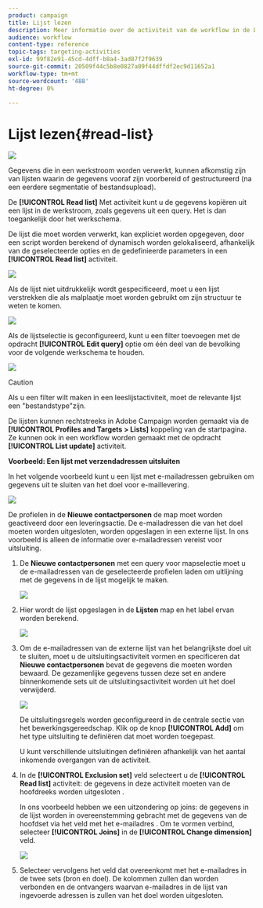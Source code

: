 ```yaml
---
product: campaign
title: Lijst lezen
description: Meer informatie over de activiteit van de workflow in de Leeslijst
audience: workflow
content-type: reference
topic-tags: targeting-activities
exl-id: 99f82e91-45cd-4dff-b8a4-3ad87f2f9639
source-git-commit: 20509f44c5b8e0827a09f44dffdf2ec9d11652a1
workflow-type: tm+mt
source-wordcount: '488'
ht-degree: 0%

---
```


# Lijst lezen{#read-list}

![](../../assets/common.svg)

Gegevens die in een werkstroom worden verwerkt, kunnen afkomstig zijn van lijsten waarin de gegevens vooraf zijn voorbereid of gestructureerd (na een eerdere segmentatie of bestandsupload).

De **[!UICONTROL Read list]** Met activiteit kunt u de gegevens kopiëren uit een lijst in de werkstroom, zoals gegevens uit een query. Het is dan toegankelijk door het werkschema.

De lijst die moet worden verwerkt, kan expliciet worden opgegeven, door een script worden berekend of dynamisch worden gelokaliseerd, afhankelijk van de geselecteerde opties en de gedefinieerde parameters in een **[!UICONTROL Read list]** activiteit.

![](assets/list_edit_select_option_01.png)

Als de lijst niet uitdrukkelijk wordt gespecificeerd, moet u een lijst verstrekken die als malplaatje moet worden gebruikt om zijn structuur te weten te komen.

![](assets/s_advuser_list_template_select.png)

Als de lijstselectie is geconfigureerd, kunt u een filter toevoegen met de opdracht **[!UICONTROL Edit query]** optie om één deel van de bevolking voor de volgende werkschema te houden.

![](assets/wf_readlist_1.png)

>[!CAUTION]
>
>Als u een filter wilt maken in een leeslijstactiviteit, moet de relevante lijst een &quot;bestandstype&quot;zijn.

De lijsten kunnen rechtstreeks in Adobe Campaign worden gemaakt via de **[!UICONTROL Profiles and Targets > Lists]** koppeling van de startpagina. Ze kunnen ook in een workflow worden gemaakt met de opdracht **[!UICONTROL List update]** activiteit.

**Voorbeeld: Een lijst met verzendadressen uitsluiten**

In het volgende voorbeeld kunt u een lijst met e-mailadressen gebruiken om gegevens uit te sluiten van het doel voor e-maillevering.

![](assets/s_advuser_list_read_sample_1.png)

De profielen in de **Nieuwe contactpersonen** de map moet worden geactiveerd door een leveringsactie. De e-mailadressen die van het doel moeten worden uitgesloten, worden opgeslagen in een externe lijst. In ons voorbeeld is alleen de informatie over e-mailadressen vereist voor uitsluiting.

1. De **Nieuwe contactpersonen** met een query voor mapselectie moet u de e-mailadressen van de geselecteerde profielen laden om uitlijning met de gegevens in de lijst mogelijk te maken.

   ![](assets/s_advuser_list_read_sample_0.png)

1. Hier wordt de lijst opgeslagen in de **Lijsten** map en het label ervan worden berekend.

   ![](assets/s_advuser_list_read_sample_2.png)

1. Om de e-mailadressen van de externe lijst van het belangrijkste doel uit te sluiten, moet u de uitsluitingsactiviteit vormen en specificeren dat **Nieuwe contactpersonen** bevat de gegevens die moeten worden bewaard. De gezamenlijke gegevens tussen deze set en andere binnenkomende sets uit de uitsluitingsactiviteit worden uit het doel verwijderd.

   ![](assets/s_advuser_list_read_sample_3.png)

   De uitsluitingsregels worden geconfigureerd in de centrale sectie van het bewerkingsgereedschap. Klik op de knop **[!UICONTROL Add]** om het type uitsluiting te definiëren dat moet worden toegepast.

   U kunt verschillende uitsluitingen definiëren afhankelijk van het aantal inkomende overgangen van de activiteit.

1. In de **[!UICONTROL Exclusion set]** veld selecteert u de **[!UICONTROL Read list]** activiteit: de gegevens in deze activiteit moeten van de hoofdreeks worden uitgesloten .

   In ons voorbeeld hebben we een uitzondering op joins: de gegevens in de lijst worden in overeenstemming gebracht met de gegevens van de hoofdset via het veld met het e-mailadres . Om te vormen verbind, selecteer **[!UICONTROL Joins]** in de **[!UICONTROL Change dimension]** veld.

   ![](assets/s_advuser_list_read_sample_4.png)

1. Selecteer vervolgens het veld dat overeenkomt met het e-mailadres in de twee sets (bron en doel). De kolommen zullen dan worden verbonden en de ontvangers waarvan e-mailadres in de lijst van ingevoerde adressen is zullen van het doel worden uitgesloten.
